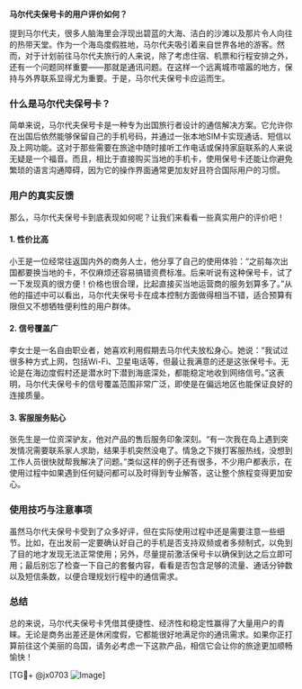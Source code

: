 **马尔代夫保号卡的用户评价如何？**

提到马尔代夫，很多人脑海里会浮现出碧蓝的大海、洁白的沙滩以及那片令人向往的热带天堂。作为一个海岛度假胜地，马尔代夫吸引着来自世界各地的游客。然而，对于计划前往马尔代夫旅行的人来说，除了考虑住宿、机票和行程安排之外，还有一个问题同样重要——那就是通讯问题。在这样一个远离城市喧嚣的地方，保持与外界联系显得尤为重要。于是，马尔代夫保号卡应运而生。

### 什么是马尔代夫保号卡？

简单来说，马尔代夫保号卡是一种专为出国旅行者设计的通信解决方案。它允许你在出国后依然能够保留自己的手机号码，并通过一张本地SIM卡实现通话、短信以及上网功能。这对于那些需要在旅途中随时接听工作电话或保持家庭联系的人来说无疑是一个福音。而且，相比于直接购买当地的手机卡，使用保号卡还能让你避免繁琐的语言沟通障碍，因为它的操作界面通常更加友好且符合国际用户的习惯。

### 用户的真实反馈

那么，马尔代夫保号卡到底表现如何呢？让我们来看看一些真实用户的评价吧！

#### 1. **性价比高**
小王是一位经常往返国内外的商务人士，他分享了自己的使用体验：“之前每次出国都要换当地的卡，不仅麻烦还容易搞错资费标准。后来听说有这种保号卡，试了一下发现真的很方便！价格也很合理，比起直接买当地运营商的服务划算多了。”从他的描述中可以看出，马尔代夫保号卡在成本控制方面做得相当不错，适合预算有限但又不想牺牲便利性的用户群体。

#### 2. **信号覆盖广**
李女士是一名自由职业者，她喜欢利用假期去马尔代夫放松身心。她说：“我试过很多种方式上网，包括Wi-Fi、卫星电话等，但最让我满意的还是这张保号卡。无论是在海边度假村还是潜水时下潜到海底深处，都能稳定地收到网络信号。”这表明，马尔代夫保号卡的信号覆盖范围非常广泛，即使是在偏远地区也能保证良好的连接质量。

#### 3. **客服服务贴心**
张先生是一位资深驴友，他对产品的售后服务印象深刻。“有一次我在岛上遇到突发情况需要联系家人求助，结果手机突然没电了。情急之下拨打客服热线，没想到工作人员很快就帮我解决了问题。”类似这样的例子还有很多，不少用户都表示，在使用过程中如果遇到任何疑问都可以及时得到专业解答，这让整个旅程变得更加安心。

### 使用技巧与注意事项

虽然马尔代夫保号卡受到了众多好评，但在实际使用过程中还是需要注意一些细节。比如，在出发前一定要确认好自己的手机是否支持双频或者多频制式，以免到了目的地才发现无法正常使用；另外，尽量提前激活保号卡以确保到达之后立即可用；最后别忘了检查一下自己的套餐内容，看看是否包含足够的流量、通话分钟数以及短信条数，以便合理规划行程中的通信需求。

### 总结

总的来说，马尔代夫保号卡凭借其便捷性、经济性和稳定性赢得了大量用户的青睐。无论是商务出差还是休闲度假，它都能很好地满足你的通讯需求。如果你正打算前往这个美丽的岛国，请务必考虑一下这款产品，相信它会让你的旅途更加顺畅愉快！

[TG💪+ @jx0703 ![Image](https://github.com/user-attachments/assets/dbca1d08-cadb-493c-b0ec-ad6f7a83f270)]